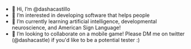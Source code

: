 - 👋 Hi, I’m @dashacastillo
- 👀 I’m interested in developing software that helps people
- 🌱 I’m currently learning artificial intelligence, developmental neuroscience, and American Sign Language!
- 💞️ I’m looking to collaborate on a mobile game! Please DM me on twitter (@dashacastle) if you'd like to be a potential tester :)

<!---
dashacastillo/dashacastillo is a ✨ special ✨ repository because its `README.md` (this file) appears on your GitHub profile.
You can click the Preview link to take a look at your changes.
--->
